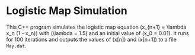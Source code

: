 # Logistic Map Simulation

This C++ program simulates the logistic map equation \(x_{n+1} = \lambda x_n (1 - x_n)\) with \(\lambda = 1.5\) and an initial value of \(x_0 = 0.01\). It runs for 100 iterations and outputs the values of \(x[n]\) and \(x[n+1]\) to a file `May.dat`.


